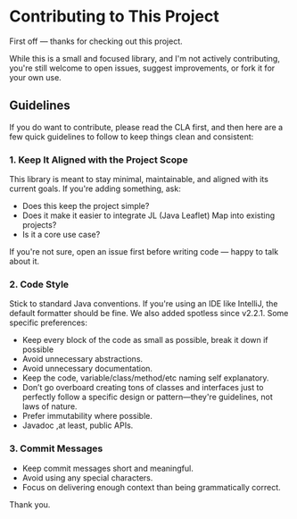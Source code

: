 # Contributing to This Project

First off — thanks for checking out this project.

While this is a small and focused library, and I'm not actively contributing, you're still welcome to open issues,
suggest improvements, or fork it for your own use.

## Guidelines

If you do want to contribute, please read the CLA first, and then here are a few quick guidelines to follow to keep
things clean and consistent:

### 1. Keep It Aligned with the Project Scope

This library is meant to stay minimal, maintainable, and aligned with its current goals. If you're adding something,
ask:

- Does this keep the project simple?
- Does it make it easier to integrate JL (Java Leaflet) Map into existing projects?
- Is it a core use case?

If you're not sure, open an issue first before writing code — happy to talk about it.

### 2. Code Style

Stick to standard Java conventions. If you're using an IDE like IntelliJ, the default formatter should be fine. We also
added spotless since v2.2.1. Some specific preferences:

- Keep every block of the code as small as possible, break it down if possible
- Avoid unnecessary abstractions.
- Avoid unnecessary documentation.
- Keep the code, variable/class/method/etc naming self explanatory.
- Don’t go overboard creating tons of classes and interfaces just to perfectly follow a specific design or
  pattern—they're guidelines, not laws of nature.
- Prefer immutability where possible.
- Javadoc ,at least, public APIs.

### 3. Commit Messages

- Keep commit messages short and meaningful.
- Avoid using any special characters.
- Focus on delivering enough context than being grammatically correct.

Thank you.